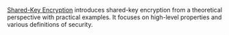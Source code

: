 [Shared-Key Encryption](https://youtu.be/83WDuPKToFo) introduces shared-key 
encryption from a theoretical perspective with practical examples.
It focuses on high-level properties and various definitions of security.
